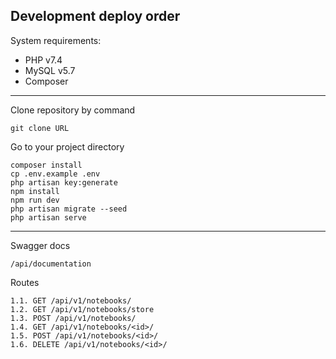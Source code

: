 ## Development deploy order

System requirements:
- PHP v7.4
- MySQL v5.7
- Composer
___
Clone repository by command
```
git clone URL
```
Go to your project directory
```
composer install
cp .env.example .env
php artisan key:generate
npm install
npm run dev
php artisan migrate --seed
php artisan serve
```
___

Swagger docs
```
/api/documentation
```

Routes
```
1.1. GET /api/v1/notebooks/
1.2. GET /api/v1/notebooks/store
1.3. POST /api/v1/notebooks/
1.4. GET /api/v1/notebooks/<id>/
1.5. POST /api/v1/notebooks/<id>/
1.6. DELETE /api/v1/notebooks/<id>/
```